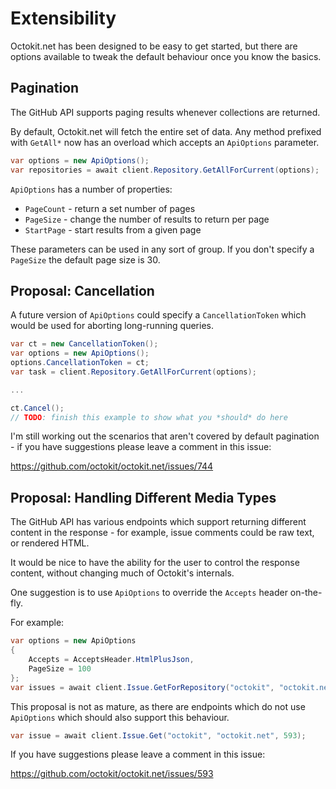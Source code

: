 # Extensibility

Octokit.net has been designed to be easy to get started, but there are options
available to tweak the default behaviour once you know the basics.

## Pagination

The GitHub API supports paging results whenever collections are returned.

By default, Octokit.net will fetch the entire set of data. Any method prefixed with
`GetAll*` now has an overload which accepts an `ApiOptions` parameter.

```csharp
var options = new ApiOptions();
var repositories = await client.Repository.GetAllForCurrent(options);
```

`ApiOptions` has a number of properties:

 - `PageCount` - return a set number of pages
 - `PageSize` - change the number of results to return per page
 - `StartPage` - start results from a given page

These parameters can be used in any sort of group. If you don't specify a
`PageSize` the default page size is 30.

## Proposal: Cancellation

A future version of `ApiOptions` could specify a `CancellationToken` which
would be used for aborting long-running queries.

```csharp
var ct = new CancellationToken();
var options = new ApiOptions();
options.CancellationToken = ct;
var task = client.Repository.GetAllForCurrent(options);

...

ct.Cancel();
// TODO: finish this example to show what you *should* do here
```

I'm still working out the scenarios that aren't covered by default pagination -
if you have suggestions please leave a comment in this issue:

https://github.com/octokit/octokit.net/issues/744

## Proposal: Handling Different Media Types

The GitHub API has various endpoints which support returning different content
in the response - for example, issue comments could be raw text, or rendered HTML.

It would be nice to have the ability for the user to control the response content,
without changing much of Octokit's internals.

One suggestion is to use `ApiOptions` to override the `Accepts` header on-the-fly.

For example:

```csharp
var options = new ApiOptions
{
    Accepts = AcceptsHeader.HtmlPlusJson,
    PageSize = 100
};
var issues = await client.Issue.GetForRepository("octokit", "octokit.net", options);
```

This proposal is not as mature, as there are endpoints which do not use `ApiOptions`
which should also support this behaviour.

```csharp
var issue = await client.Issue.Get("octokit", "octokit.net", 593);
```

If you have suggestions please leave a comment in this issue:

https://github.com/octokit/octokit.net/issues/593

